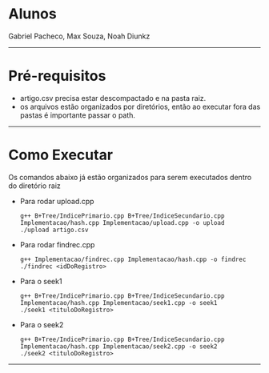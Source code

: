# Alunos
Gabriel Pacheco, Max Souza, Noah Diunkz

------------------------------------------------------------------

# Pré-requisitos

- artigo.csv precisa estar descompactado e na pasta raiz.
- os arquivos estão organizados por diretórios, então ao executar fora das pastas é importante passar o path. 

------------------------------------------------------------------

# Como Executar

Os comandos abaixo já estão organizados para serem executados dentro do diretório raiz

- Para rodar upload.cpp

  ```
  g++ B+Tree/IndicePrimario.cpp B+Tree/IndiceSecundario.cpp Implementacao/hash.cpp Implementacao/upload.cpp -o upload
  ./upload artigo.csv
  ```

- Para rodar findrec.cpp

  ```
  g++ Implementacao/findrec.cpp Implementacao/hash.cpp -o findrec
  ./findrec <idDoRegistro>
  ```

- Para o seek1

  ```
  g++ B+Tree/IndicePrimario.cpp B+Tree/IndiceSecundario.cpp Implementacao/hash.cpp Implementacao/seek1.cpp -o seek1
  ./seek1 <tituloDoRegistro>
  ```

- Para o seek2

  ```
  g++ B+Tree/IndicePrimario.cpp B+Tree/IndiceSecundario.cpp Implementacao/hash.cpp Implementacao/seek2.cpp -o seek2
  ./seek2 <tituloDoRegistro>
  ```
------------------------------------------------------------------
